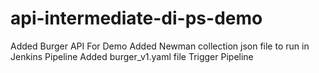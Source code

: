 # api-intermediate-di-ps-demo
Added Burger API For Demo
Added Newman collection json file to run in Jenkins Pipeline
Added burger_v1.yaml file
Trigger Pipeline
